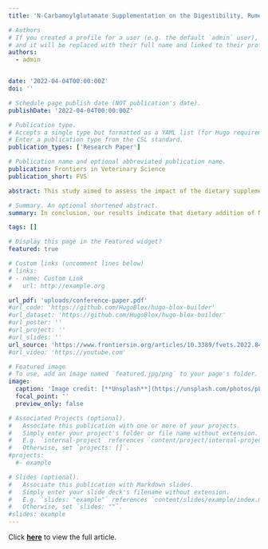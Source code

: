 ```yaml
---
title: 'N-Carbamoylglutamate Supplementation on the Digestibility, Rumen Fermentation, Milk Quality, Antioxidant Parameters, and Metabolites of Jersey Cattle in High-Altitude Areas'

# Authors
# If you created a profile for a user (e.g. the default `admin` user), write the username (folder name) here
# and it will be replaced with their full name and linked to their profile.
authors:
  - admin


date: '2022-04-04T00:00:00Z'
doi: ''

# Schedule page publish date (NOT publication's date).
publishDate: '2022-04-04T00:00:00Z'

# Publication type.
# Accepts a single type but formatted as a YAML list (for Hugo requirements).
# Enter a publication type from the CSL standard.
publication_types: ['Research Paper']

# Publication name and optional abbreviated publication name.
publication: Frontiers in Veterinary Science
publication_short: FVS

abstract: This study aimed to assess the impact of the dietary supplementation of N-carbamoylglutamate (NCG) on nutrient digestibility, rumen fermentation, milk quality, oxidative stress, and metabolites in the plasma and feces of Jersey cattle under high altitude with the hypoxic condition. A total of 14 healthy lactating Jersey dairy cows with similar body conditions were selected and randomly divided into 2 groups. The control group (CON group, N = 6 replicates) was fed with a conventional complete diet, whereas the experimental group (NCG group, N = 8 replicates) received 20 g/d per head NCG supplementation. The experiment lasted for 60 days, the adaptation period was 12 days, and the formal experiment period was 48 days. Except that the NCG group showed an upward trend in dry matter intake (DMI) (p = 0.09) and the fermentation parameters, the molar proportion of butyric acid tended to decrease (p = 0.08); the two groups had no significant differences (p > 0.05) in nutrients digestibility, plasma immunity, and antioxidant ability. However, compared with the CON group, the milk fat rate and blood oxygen saturation of the NCG group showed an upward trend (p = 0.09). For indexes associated with altitude stress, the contents of thyroxine, transferrin, and endothelin both decreased significantly (p < 0.05) in the NCG group. Meanwhile, heat shock protein (p = 0.07) and aldosterone (p = 0.06) also showed a downward trend. A total of 114 different metabolites were identified from feces and plasma, 42 metabolites were derived from plasma that mainly included 5 kinds of Super Class, and 72 metabolites were derived from feces that mainly included 9 kinds of Super Class. The significantly increased plasma differential metabolites were 2,5-dihydroxybenzoate and salicyluric acid, and the significantly increased fecal differential metabolites were Butenafine (fold change > 2). Pathway analysis showed that after applying NCG as a feed additive, the changes of the Jersey dairy cows mainly focused on amino acid metabolism and lipid metabolism. These results indicated that adding NCG to the diet can prevent the hypoxic stress state of lactating Jersey cows in high-altitude areas and has a tendency to improve milk quality.

# Summary. An optional shortened abstract.
summary: In conclusion, our results indicate that dietary addition of NCG with 20 (g/d/head) can regulate index associated with altitude stress such as thyroxine, transferrin, and endothelin in lactating Jersey cattle at high altitude, and is conducive to the improvement of blood oxygen saturation, thus alleviating the hypoxia stress state of Jersey cattle. The addition of NCG does not affect the nutrient digestion and immunity, but it tends to increase milk fat and affects the rumen fermentation parameters and causes butyric acid to decrease tendency. Analysis of 114 differential metabolites identified from plasma samples and feces samples showed that these changes were mainly reflected in amino acid metabolism and lipid metabolism. These data suggest that NCG is still beneficial to the improvement of physiological state and production performance of Jersey cattle at high-altitude areas, which provide theoretical basis for NCG to prevent altitude sickness and regulate nutritional physiology of dairy cows. However, the additive dosage needs to further consider the impact of environmental factors and interspecies differences.

tags: []

# Display this page in the Featured widget?
featured: true

# Custom links (uncomment lines below)
# links:
# - name: Custom Link
#   url: http://example.org

url_pdf: 'uploads/conference-paper.pdf'
#url_code: 'https://github.com/HugoBlox/hugo-blox-builder'
#url_dataset: 'https://github.com/HugoBlox/hugo-blox-builder'
#url_poster: ''
#url_project: ''
#url_slides: ''
url_source: 'https://www.frontiersin.org/articles/10.3389/fvets.2022.848912/full'
#url_video: 'https://youtube.com'

# Featured image
# To use, add an image named `featured.jpg/png` to your page's folder.
image:
  caption: 'Image credit: [**Unsplash**](https://unsplash.com/photos/pLCdAaMFLTE)'
  focal_point: ''
  preview_only: false

# Associated Projects (optional).
#   Associate this publication with one or more of your projects.
#   Simply enter your project's folder or file name without extension.
#   E.g. `internal-project` references `content/project/internal-project/index.md`.
#   Otherwise, set `projects: []`.
#projects:
  #- example

# Slides (optional).
#   Associate this publication with Markdown slides.
#   Simply enter your slide deck's filename without extension.
#   E.g. `slides: "example"` references `content/slides/example/index.md`.
#   Otherwise, set `slides: ""`.
#slides: example
---
```


Click [**here**](https://www.frontiersin.org/articles/10.3389/fvets.2022.848912/full) to view the full article.
